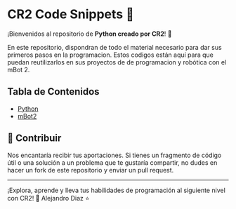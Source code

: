 # CR2 Code Snippets 🚀

¡Bienvenidos al repositorio de **Python creado por CR2**! 🤖

En este repositorio, dispondran de todo el material necesario para dar sus primeros pasos en la programacion. Estos codigos están aquí para que puedan reutilizarlos en sus proyectos de de programacion y robótica con el mBot 2.

## Tabla de Contenidos

- [Python](./src/1.-python/README.md)
- [mBot2](./src/2.-mBot2/README.md)

## 🌟 Contribuir

Nos encantaría recibir tus aportaciones. Si tienes un fragmento de código útil o una solución a un problema que te gustaría compartir, no dudes en hacer un fork de este repositorio y enviar un pull request.

---

¡Explora, aprende y lleva tus habilidades de programación al siguiente nivel con CR2! 🚀
Alejandro Diaz ⭐
